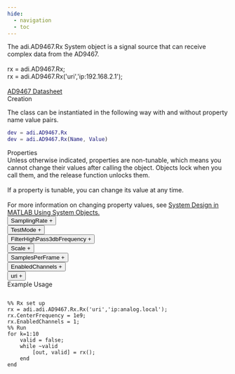```yaml
---
hide:
  - navigation
  - toc
---
```


<!-- <div class="sysobj_h1">adi.AD9467.Rx</div> -->

<!-- <div class="sysobj_top_desc">
Receive data from Analog Devices AD9361 transceiver
</div> -->

<!-- <div class="sysobj_desc_title">Description</div> -->

<div class="sysobj_desc_txt">
<span>
    The adi.AD9467.Rx System object is a signal source that can receive<br>    complex data from the AD9467.<br> <br>    rx = adi.AD9467.Rx;<br>    rx = adi.AD9467.Rx('uri','ip:192.168.2.1');<br> <br>    <a href="http://www.analog.com/media/en/technical-documentation/data-sheets/AD9467.pdf">AD9467 Datasheet</a><br>
</span>

</div>

<div class="sysobj_desc_title">Creation</div>

The class can be instantiated in the following way with and without property name value pairs.

```matlab
dev = adi.AD9467.Rx
dev = adi.AD9467.Rx(Name, Value)
```

<div class="sysobj_desc_title">Properties</div>

<div class="sysobj_desc_txt">
<span>
Unless otherwise indicated, properties are non-tunable, which means you cannot change their values after calling the object. Objects lock when you call them, and the release function unlocks them.
<br><br>
If a property is tunable, you can change its value at any time.
<br><br>
For more information on changing property values, see <a href="https://www.mathworks.com/help/matlab/matlab_prog/system-design-in-matlab-using-system-objects.html">System Design in MATLAB Using System Objects.</a>
</span>
</div>
<div class="property">
  <button type="button" onclick="collapse('SamplingRate')" class="collapsible-property collapsible-property-SamplingRate">SamplingRate <span style="text-align:right" class="plus-SamplingRate">+</span></button>
  <div class="content content-SamplingRate" style="display: none;">
    <p style="padding: 0px;">Baseband sampling rate in Hz, specified as a scalar in samples per second. This value read from the hardware after the object is setup.</p>
  </div>
  </div>
<div class="property">
  <button type="button" onclick="collapse('TestMode')" class="collapsible-property collapsible-property-TestMode">TestMode <span style="text-align:right" class="plus-TestMode">+</span></button>
  <div class="content content-TestMode" style="display: none;">
    <p style="padding: 0px;">Select ADC test mode. Options are: 'off' 'midscale_short' 'pos_fullscale' 'neg_fullscale' 'checkerboard' 'pn_long' 'pn_short' 'one_zero_toggle'</p>
  </div>
  </div>
<div class="property">
  <button type="button" onclick="collapse('FilterHighPass3dbFrequency')" class="collapsible-property collapsible-property-FilterHighPass3dbFrequency">FilterHighPass3dbFrequency <span style="text-align:right" class="plus-FilterHighPass3dbFrequency">+</span></button>
  <div class="content content-FilterHighPass3dbFrequency" style="display: none;">
    <p style="padding: 0px;">FilterHighPass3dbFrequency</p>
  </div>
  </div>
<div class="property">
  <button type="button" onclick="collapse('Scale')" class="collapsible-property collapsible-property-Scale">Scale <span style="text-align:right" class="plus-Scale">+</span></button>
  <div class="content content-Scale" style="display: none;">
    <p style="padding: 0px;">Scale received data. Possible options are: 0.030517 0.032043 0.033569 0.035095 0.036621 0.038146</p>
  </div>
  </div>
<div class="property">
  <button type="button" onclick="collapse('SamplesPerFrame')" class="collapsible-property collapsible-property-SamplesPerFrame">SamplesPerFrame <span style="text-align:right" class="plus-SamplesPerFrame">+</span></button>
  <div class="content content-SamplesPerFrame" style="display: none;">
    <p style="padding: 0px;">Number of samples per frame, specified as an even positive integer from 2 to 16,777,216. Using values less than 3660 can yield poor performance.Help for adi.AD9467.Rx/SamplesPerFrame is inherited from superclass ADI.AD9467.BASE</p>
  </div>
  </div>
<div class="property">
  <button type="button" onclick="collapse('EnabledChannels')" class="collapsible-property collapsible-property-EnabledChannels">EnabledChannels <span style="text-align:right" class="plus-EnabledChannels">+</span></button>
  <div class="content content-EnabledChannels" style="display: none;">
    <p style="padding: 0px;">Indexs of channels to be enabled. Input should be a [1xN] vector with the indexes of channels to be enabled. Order is irrelevant</p>
  </div>
  </div>
<div class="property">
  <button type="button" onclick="collapse('uri')" class="collapsible-property collapsible-property-uri">uri <span style="text-align:right" class="plus-uri">+</span></button>
  <div class="content content-uri" style="display: none;">
    <p style="padding: 0px;">Hostname or IP address of remote libIIO deviceHelp for adi.AD9467.Rx/uri is inherited from superclass MATLABSHARED.LIBIIO.BASE</p>
  </div>
  </div>

<div class="sysobj_desc_title">Example Usage</div>

```

%% Rx set up
rx = adi.adi.AD9467.Rx.Rx('uri','ip:analog.local');
rx.CenterFrequency = 1e9;
rx.EnabledChannels = 1;
%% Run
for k=1:10
    valid = false;
    while ~valid
        [out, valid] = rx();
    end
end

```